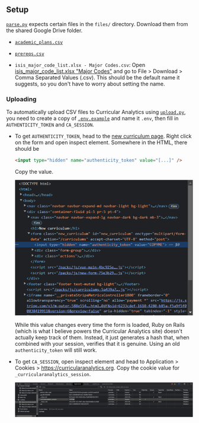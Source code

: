 ## Setup

[`parse.py`](parse.py) expects certain files in the `files/` directory. Download them from the shared Google Drive folder.

- [`academic_plans.csv`](https://drive.google.com/file/d/1vYF4aDBjLrK7pXOkdCPMYwl7TPuWCEVe/view?usp=sharing)

- [`prereqs.csv`](https://drive.google.com/file/d/10KUDrht-0gGPSqwEOQFz10svPoDXq4Wh/view?usp=sharing)

- `isis_major_code_list.xlsx - Major Codes.csv`: Open [isis_major_code_list.xlsx "Major Codes"](https://docs.google.com/spreadsheets/d/1Mgr99R6OFXJuNO_Xx-j49mBgurpwExKL/edit#gid=616727155) and go to File > Download > Comma Separated Values (.csv). This should be the default name it suggests, so you don't have to worry about setting the name.

### Uploading

To automatically upload CSV files to Curricular Analytics using [`upload.py`](upload.py), you need to create a copy of [`.env.example`](.env.example) and name it `.env`, then fill in `AUTHENTICITY_TOKEN` and `CA_SESSION`.

- To get `AUTHENTICITY_TOKEN`, head to the [new curriculum page](https://curricularanalytics.org/curriculums/new). Right click on the form and open inspect element. Somewhere in the HTML, there should be

  ```html
  <input type="hidden" name="authenticity_token" value="[...]" />
  ```

  Copy the value.

  ![`authenticity_token` in the HTML](./docs/authenticity_token.png)

  While this value changes every time the form is loaded, Ruby on Rails (which is what I believe powers the Curricular Analytics site) doesn't actually keep track of them. Instead, it just generates a hash that, when combined with your session, verifies that it is genuine. Using an old `authenticity_token` will still work.

- To get `CA_SESSION`, open inspect element and head to Application > Cookies > https://curricularanalytics.org. Copy the cookie value for `_curricularanalytics_session`.

  ![`_curricularanalytics_session` cookie](./docs/ca_session.png)
